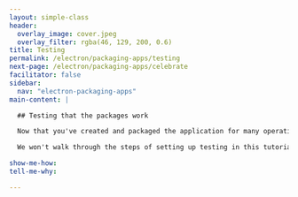 ```yaml
---
layout: simple-class
header:
  overlay_image: cover.jpeg
  overlay_filter: rgba(46, 129, 200, 0.6)
title: Testing
permalink: /electron/packaging-apps/testing
next-page: /electron/packaging-apps/celebrate
facilitator: false
sidebar:
  nav: "electron-packaging-apps"
main-content: |

  ## Testing that the packages work

  Now that you've created and packaged the application for many operating systems, you may want to ensure that the app will work as expected. The obvious way to do this is to share it with yourself or someone you trust who has access to that operating system and try it manually. However, there are other ways to do this.

  We won't walk through the steps of setting up testing in this tutorial. However, the tool [spectron](https://electron.atom.io/spectron/) is the electron community's preferred way to test electron apps. Read more [here](https://electron.atom.io/spectron/), or [take a peek at the source code on GitHub](https://github.com/electron/spectron).

show-me-how:
tell-me-why:

---
```

